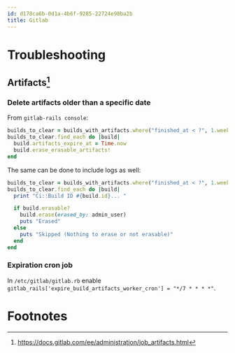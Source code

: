 ```yaml
---
id: d178ca6b-0d1a-4b6f-9285-22724e98ba2b
title: Gitlab
---
```


# Troubleshooting

## Artifacts[^1]

### Delete artifacts older than a specific date

From `gitlab-rails console`:

``` ruby
builds_to_clear = builds_with_artifacts.where("finished_at < ?", 1.week.ago)
builds_to_clear.find_each do |build|
  build.artifacts_expire_at = Time.now
  build.erase_erasable_artifacts!
end
```

The same can be done to include logs as well:

``` ruby
builds_to_clear = builds_with_artifacts.where("finished_at < ?", 1.week.ago)
builds_to_clear.find_each do |build|
  print "Ci::Build ID #{build.id}... "

  if build.erasable?
    build.erase(erased_by: admin_user)
    puts "Erased"
  else
    puts "Skipped (Nothing to erase or not erasable)"
  end
end
```

### Expiration cron job

In `/etc/gitlab/gitlab.rb` enable
`gitlab_rails['expire_build_artifacts_worker_cron'] = "*/7 * * * *"`.

# Footnotes

[^1]: <https://docs.gitlab.com/ee/administration/job_artifacts.html>
